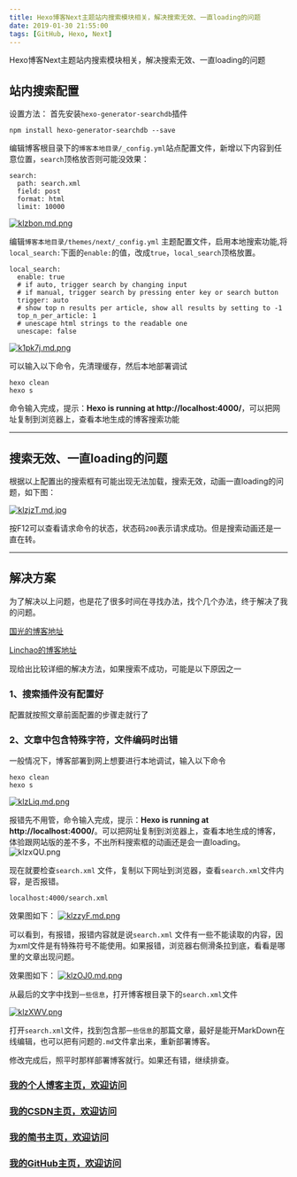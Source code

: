 ```yaml
---
title: Hexo博客Next主题站内搜索模块相关，解决搜索无效、一直loading的问题
date: 2019-01-30 21:55:00
tags: [GitHub, Hexo, Next]
---
```



Hexo博客Next主题站内搜索模块相关，解决搜索无效、一直loading的问题

<!--more-->

## 站内搜索配置
设置方法：
首先安装`hexo-generator-searchdb`插件

```
npm install hexo-generator-searchdb --save
```

编辑博客根目录下的`博客本地目录/_config.yml`站点配置文件，新增以下内容到任意位置，`search`顶格放否则可能没效果：

```
search:
  path: search.xml
  field: post
  format: html
  limit: 10000
```
[![klzbon.md.png](https://s2.ax1x.com/2019/01/30/klzbon.md.png)](https://imgchr.com/i/klzbon)

编辑`博客本地目录/themes/next/_config.yml` 主题配置文件，启用本地搜索功能,将`local_search:`下面的`enable:`的值，改成`true`，`local_search`顶格放置。

```
local_search:
  enable: true
  # if auto, trigger search by changing input
  # if manual, trigger search by pressing enter key or search button
  trigger: auto
  # show top n results per article, show all results by setting to -1
  top_n_per_article: 1
  # unescape html strings to the readable one
  unescape: false
```
[![k1pk7j.md.png](https://s2.ax1x.com/2019/01/30/k1pk7j.md.png)](https://imgchr.com/i/k1pk7j)

可以输入以下命令，先清理缓存，然后本地部署调试
```
hexo clean
hexo s
```
命令输入完成，提示：**Hexo is running at http://localhost:4000/**，可以把网址复制到浏览器上，查看本地生成的博客搜索功能

---
## 搜索无效、一直loading的问题

根据以上配置出的搜索框有可能出现无法加载，搜索无效，动画一直loading的问题，如下图：

[![klzjzT.md.jpg](https://s2.ax1x.com/2019/01/30/klzjzT.md.jpg)](https://imgchr.com/i/klzjzT)

按F12可以查看请求命令的状态，状态码`200`表示请求成功。但是搜索动画还是一直在转。

---
## 解决方案
为了解决以上问题，也是花了很多时间在寻找办法，找个几个办法，终于解决了我的问题。

[国光的博客地址](https://www.sqlsec.com/2017/12/hexosearch.html)

[Linchao的博客地址](https://linchao1002.github.io/linchao1002.github.io/2019/01/23/Next%20%E4%B8%BB%E9%A2%98%E6%B7%BB%E5%8A%A0%E7%AB%99%E5%86%85%E6%90%9C%E7%B4%A2%E5%8A%9F%E8%83%BD/)


现给出比较详细的解决方法，如果搜索不成功，可能是以下原因之一

### 1、搜索插件没有配置好

配置就按照文章前面配置的步骤走就行了

### 2、文章中包含特殊字符，文件编码时出错
一般情况下，博客部署到网上想要进行本地调试，输入以下命令
```
hexo clean
hexo s
```

[![klzLiq.md.png](https://s2.ax1x.com/2019/01/30/klzLiq.md.png)](https://imgchr.com/i/klzLiq)

报错先不用管，命令输入完成，提示：**Hexo is running at http://localhost:4000/**。可以把网址复制到浏览器上，查看本地生成的博客，体验跟网站版的差不多，不出所料搜索框的动画还是会一直loading。
![klzxQU.png](https://s2.ax1x.com/2019/01/30/klzxQU.png)

现在就要检查`search.xml` 文件，复制以下网址到浏览器，查看`search.xml`文件内容，是否报错。
```
localhost:4000/search.xml
```
效果图如下：
[![klzzyF.md.png](https://s2.ax1x.com/2019/01/30/klzzyF.md.png)](https://imgchr.com/i/klzzyF)

可以看到，有报错，报错内容就是说`search.xml` 文件有一些不能读取的内容，因为xml文件是有特殊符号不能使用。如果报错，浏览器右侧滑条拉到底，看看是哪里的文章出现问题。

效果图如下：
[![klzOJ0.md.png](https://s2.ax1x.com/2019/01/30/klzOJ0.md.png)](https://imgchr.com/i/klzOJ0)

从最后的文字中找到`一些信息`，打开博客根目录下的`search.xml`文件

[![klzXWV.png](https://s2.ax1x.com/2019/01/30/klzXWV.png)](https://imgchr.com/i/klzXWV)

打开`search.xml`文件，找到包含那`一些信息`的那篇文章，最好是能开MarkDown在线编辑，也可以把有问题的`.md`文件拿出来，重新部署博客。


修改完成后，照平时那样部署博客就行。如果还有错，继续排查。


### [我的个人博客主页，欢迎访问](http://www.aomanhao.top/)
### [我的CSDN主页，欢迎访问](https://blog.csdn.net/Aoman_Hao)
### [我的简书主页，欢迎访问](https://www.jianshu.com/u/4082f682db35)
### [我的GitHub主页，欢迎访问](https://github.com/AomanHao)
